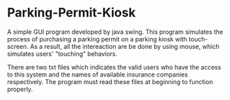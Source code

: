 # Parking-Permit-Kiosk

A simple GUI program developed by java swing. This program simulates the process of 
purchasing a parking permit on a parking kiosk with touch-screen. As a result, all the
intereaction are be done by using mouse, which simulates users' "touching" behaviors.

There are two txt files which indicates the valid users who have the access to this 
system and the names of available insurance companies respectively. The program must 
read these files at beginning to function properly. 
